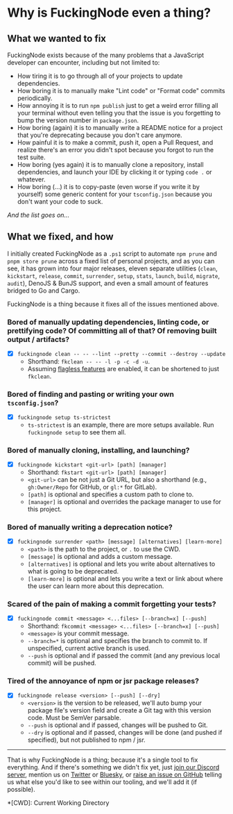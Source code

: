 # Why is FuckingNode even a thing?

## What we wanted to fix

FuckingNode exists because of the many problems that a JavaScript developer can encounter, including but not limited to:

- How tiring it is to go through all of your projects to update dependencies.
- How boring it is to manually make "Lint code" or "Format code" commits periodically.
- How annoying it is to run `npm publish` just to get a weird error filling all your terminal without even telling you that the issue is you forgetting to bump the version number in `package.json`.
- How boring (again) it is to manually write a README notice for a project that you're deprecating because you don't care anymore.
- How painful it is to make a commit, push it, open a Pull Request, and realize there's an error you didn't spot because you forgot to run the test suite.
- How boring (yes again) it is to manually clone a repository, install dependencies, and launch your IDE by clicking it or typing `code .` or whatever.
- How boring (...) it is to copy-paste (even worse if you write it by yourself) some generic content for your `tsconfig.json` because you don't want your code to suck.

_And the list goes on..._

## What we fixed, and how

I initially created FuckingNode as a `.ps1` script to automate `npm prune` and `pnpm store prune` across a fixed list of personal projects, and as you can see, it has grown into four major releases, eleven separate utilities (`clean`, `kickstart`, `release`, `commit`, `surrender`, `setup`, `stats`, `launch`, `build`, `migrate`, `audit`), DenoJS & BunJS support, and even a small amount of features bridged to Go and Cargo.

FuckingNode is a thing because it fixes all of the issues mentioned above.

### Bored of manually updating dependencies, linting code, or prettifying code? Of committing all of that? Of removing built output / artifacts?

- [X] `fuckingnode clean -- -- --lint --pretty --commit --destroy --update`
  - Shorthand: `fkclean -- -- -l -p -c -d -u`.
  - Assuming [flagless features](../manual/fknode-yaml.md#flagless) are enabled, it can be shortened to just `fkclean`.

### Bored of finding and pasting or writing your own `tsconfig.json`?

- [X] `fuckingnode setup ts-strictest`
  - `ts-strictest` is an example, there are more setups available. Run `fuckingnode setup` to see them all.

### Bored of manually cloning, installing, and launching?

- [X] `fuckingnode kickstart <git-url> [path] [manager]`
  - Shorthand: `fkstart <git-url> [path] [manager]`
  - `<git-url>` can be not just a Git URL, but also a shorthand (e.g., `gh:Owner/Repo` for GitHub, or `gl:*` for GitLab).
  - `[path]` is optional and specifies a custom path to clone to.
  - `[manager]` is optional and overrides the package manager to use for this project.

### Bored of manually writing a deprecation notice?

- [X] `fuckingnode surrender <path> [message] [alternatives] [learn-more]`
  - `<path>` is the path to the project, or `.` to use the CWD.
  - `[message]` is optional and adds a custom message.
  - `[alternatives]` is optional and lets you write about alternatives to what is going to be deprecated.
  - `[learn-more]` is optional and lets you write a text or link about where the user can learn more about this deprecation.

### Scared of the pain of making a commit forgetting your tests?

- [X] `fuckingnode commit <message> <...files> [--branch=x] [--push]`
  - Shorthand: `fkcommit <message> <...files> [--branch=x] [--push]`
  - `<message>` is your commit message.
  - `--branch=*` is optional and specifies the branch to commit to. If unspecified, current active branch is used.
  - `--push` is optional and if passed the commit (and any previous local commit) will be pushed.

### Tired of the annoyance of npm or jsr package releases?

- [X] `fuckingnode release <version> [--push] [--dry]`
  - `<version>` is the version to be released, we'll auto bump your package file's version field and create a Git tag with this version code. Must be SemVer parsable.
  - `--push` is optional and if passed, changes will be pushed to Git.
  - `--dry` is optional and if passed, changes will be done (and pushed if specified), but not published to npm / jsr.

---

That is why FuckingNode is a thing; because it's a single tool to fix everything. And if there's something we didn't fix yet, just [join our Discord server](https://discord.gg/AA2jYAFNmq), mention us on [Twitter](https://x.com/FuckingNode) or [Bluesky](https://bsky.app/profile/fknode.bsky.social), or [raise an issue on GitHub](https://github.com/FuckingNode/FuckingNode/issues) telling us what else you'd like to see within our tooling, and we'll add it (if possible).

*[CWD]: Current Working Directory
